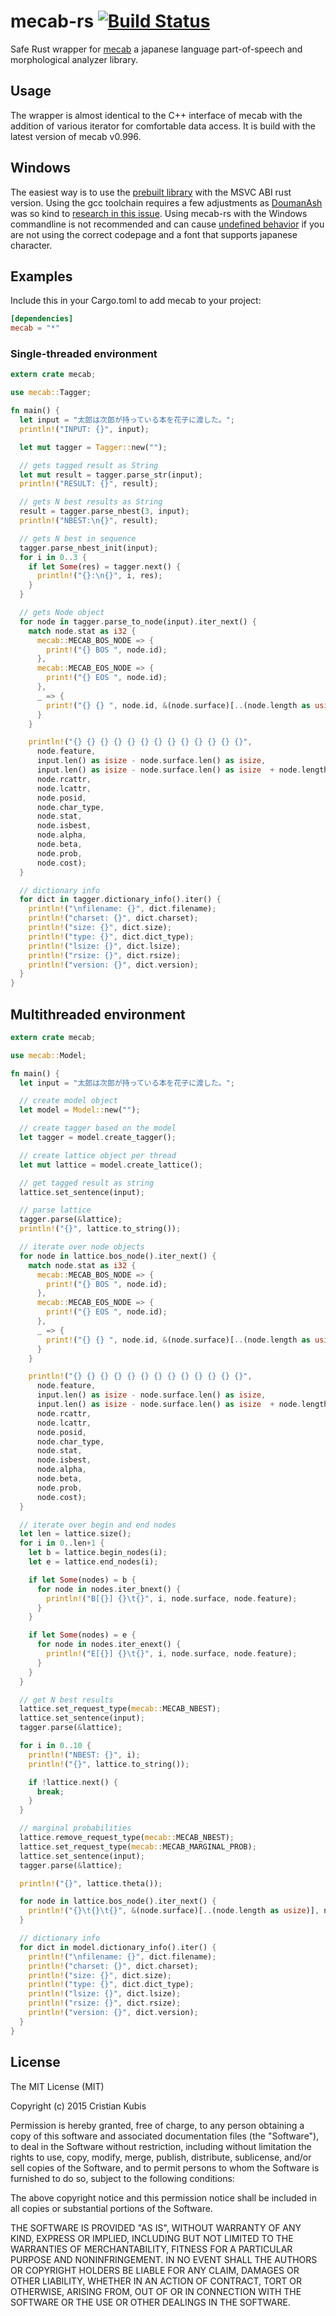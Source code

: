 # mecab-rs [![Build Status](https://travis-ci.org/tsurai/mecab-rs.svg?branch=master)](https://travis-ci.org/tsurai/mecab-rs)

Safe Rust wrapper for [mecab](https://taku910.github.io/mecab/) a japanese language part-of-speech and morphological analyzer library.

## Usage

The wrapper is almost identical to the C++ interface of mecab with the addition of various iterator for comfortable data access. It is build with the latest version of mecab v0.996.

## Windows

The easiest way is to use the [prebuilt library](https://mecab.googlecode.com/svn/trunk/mecab/doc/index.html#download) with the MSVC ABI rust version. Using the gcc toolchain requires a few adjustments as [DoumanAsh](https://github.com/DoumanAsh) was so kind to [research in this issue](https://github.com/tsurai/mecab-rs/issues/3).
Using mecab-rs with the Windows commandline is not recommended and can cause [undefined behavior](https://github.com/tsurai/mecab-rs/issues/3#issuecomment-182297235) if you are not using the correct codepage and a font that supports japanese character.

## Examples

Include this in your Cargo.toml to add mecab to your project:
```toml
[dependencies]
mecab = "*"
```
### Single-threaded environment

```Rust
extern crate mecab;

use mecab::Tagger;

fn main() {
  let input = "太郎は次郎が持っている本を花子に渡した。";
  println!("INPUT: {}", input);

  let mut tagger = Tagger::new("");

  // gets tagged result as String
  let mut result = tagger.parse_str(input);
  println!("RESULT: {}", result);

  // gets N best results as String
  result = tagger.parse_nbest(3, input);
  println!("NBEST:\n{}", result);

  // gets N best in sequence
  tagger.parse_nbest_init(input);
  for i in 0..3 {
    if let Some(res) = tagger.next() {
      println!("{}:\n{}", i, res);
    }
  }

  // gets Node object
  for node in tagger.parse_to_node(input).iter_next() {
    match node.stat as i32 {
      mecab::MECAB_BOS_NODE => {
        print!("{} BOS ", node.id);
      },
      mecab::MECAB_EOS_NODE => {
        print!("{} EOS ", node.id);
      },
      _ => {
        print!("{} {} ", node.id, &(node.surface)[..(node.length as usize)]);
      }
    }

    println!("{} {} {} {} {} {} {} {} {} {} {} {} {}",
      node.feature,
      input.len() as isize - node.surface.len() as isize,
      input.len() as isize - node.surface.len() as isize  + node.length as isize,
      node.rcattr,
      node.lcattr,
      node.posid,
      node.char_type,
      node.stat,
      node.isbest,
      node.alpha,
      node.beta,
      node.prob,
      node.cost);
  }

  // dictionary info
  for dict in tagger.dictionary_info().iter() {
    println!("\nfilename: {}", dict.filename);
    println!("charset: {}", dict.charset);
    println!("size: {}", dict.size);
    println!("type: {}", dict.dict_type);
    println!("lsize: {}", dict.lsize);
    println!("rsize: {}", dict.rsize);
    println!("version: {}", dict.version);
  }
}
```
## Multithreaded environment

```Rust
extern crate mecab;

use mecab::Model;

fn main() {
  let input = "太郎は次郎が持っている本を花子に渡した。";

  // create model object
  let model = Model::new("");

  // create tagger based on the model
  let tagger = model.create_tagger();

  // create lattice object per thread
  let mut lattice = model.create_lattice();

  // get tagged result as string
  lattice.set_sentence(input);

  // parse lattice
  tagger.parse(&lattice);
  println!("{}", lattice.to_string());

  // iterate over node objects
  for node in lattice.bos_node().iter_next() {
    match node.stat as i32 {
      mecab::MECAB_BOS_NODE => {
        print!("{} BOS ", node.id);
      },
      mecab::MECAB_EOS_NODE => {
        print!("{} EOS ", node.id);
      },
      _ => {
        print!("{} {} ", node.id, &(node.surface)[..(node.length as usize)]);
      }
    }

    println!("{} {} {} {} {} {} {} {} {} {} {} {} {}",
      node.feature,
      input.len() as isize - node.surface.len() as isize,
      input.len() as isize - node.surface.len() as isize  + node.length as isize,
      node.rcattr,
      node.lcattr,
      node.posid,
      node.char_type,
      node.stat,
      node.isbest,
      node.alpha,
      node.beta,
      node.prob,
      node.cost);
  }

  // iterate over begin and end nodes
  let len = lattice.size();
  for i in 0..len+1 {
    let b = lattice.begin_nodes(i);
    let e = lattice.end_nodes(i);

    if let Some(nodes) = b {
      for node in nodes.iter_bnext() {
        println!("B[{}] {}\t{}", i, node.surface, node.feature);
      }
    }

    if let Some(nodes) = e {
      for node in nodes.iter_enext() {
        println!("E[{}] {}\t{}", i, node.surface, node.feature);
      }
    }
  }

  // get N best results
  lattice.set_request_type(mecab::MECAB_NBEST);
  lattice.set_sentence(input);
  tagger.parse(&lattice);

  for i in 0..10 {
    println!("NBEST: {}", i);
    println!("{}", lattice.to_string());

    if !lattice.next() {
      break;
    }
  }

  // marginal probabilities
  lattice.remove_request_type(mecab::MECAB_NBEST);
  lattice.set_request_type(mecab::MECAB_MARGINAL_PROB);
  lattice.set_sentence(input);
  tagger.parse(&lattice);

  println!("{}", lattice.theta());

  for node in lattice.bos_node().iter_next() {
    println!("{}\t{}\t{}", &(node.surface)[..(node.length as usize)], node.feature, node.prob);
  }

  // dictionary info
  for dict in model.dictionary_info().iter() {
    println!("\nfilename: {}", dict.filename);
    println!("charset: {}", dict.charset);
    println!("size: {}", dict.size);
    println!("type: {}", dict.dict_type);
    println!("lsize: {}", dict.lsize);
    println!("rsize: {}", dict.rsize);
    println!("version: {}", dict.version);
  }
}
```

## License

The MIT License (MIT)

Copyright (c) 2015 Cristian Kubis

Permission is hereby granted, free of charge, to any person obtaining a copy
of this software and associated documentation files (the "Software"), to deal
in the Software without restriction, including without limitation the rights
to use, copy, modify, merge, publish, distribute, sublicense, and/or sell
copies of the Software, and to permit persons to whom the Software is
furnished to do so, subject to the following conditions:

The above copyright notice and this permission notice shall be included in all
copies or substantial portions of the Software.

THE SOFTWARE IS PROVIDED "AS IS", WITHOUT WARRANTY OF ANY KIND, EXPRESS OR
IMPLIED, INCLUDING BUT NOT LIMITED TO THE WARRANTIES OF MERCHANTABILITY,
FITNESS FOR A PARTICULAR PURPOSE AND NONINFRINGEMENT. IN NO EVENT SHALL THE
AUTHORS OR COPYRIGHT HOLDERS BE LIABLE FOR ANY CLAIM, DAMAGES OR OTHER
LIABILITY, WHETHER IN AN ACTION OF CONTRACT, TORT OR OTHERWISE, ARISING FROM,
OUT OF OR IN CONNECTION WITH THE SOFTWARE OR THE USE OR OTHER DEALINGS IN THE
SOFTWARE.
